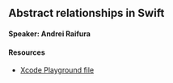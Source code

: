 ## Abstract relationships in Swift

#### Speaker: Andrei Raifura

#### Resources
* [Xcode Playground file](Playground.playground)
